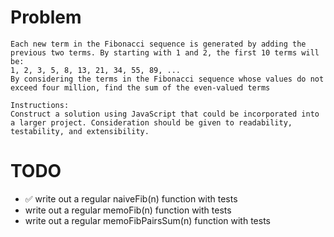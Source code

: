 # Problem

```
Each new term in the Fibonacci sequence is generated by adding the previous two terms. By starting with 1 and 2, the first 10 terms will be:
1, 2, 3, 5, 8, 13, 21, 34, 55, 89, ...
By considering the terms in the Fibonacci sequence whose values do not exceed four million, find the sum of the even-valued terms

Instructions:
Construct a solution using JavaScript that could be incorporated into a larger project. Consideration should be given to readability, testability, and extensibility.
```

# TODO

- ✅ write out a regular naiveFib(n) function with tests
- write out a regular memoFib(n) function with tests
- write out a regular memoFibPairsSum(n) function with tests
